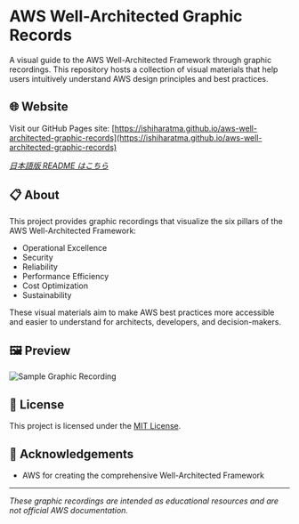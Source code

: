 # AWS Well-Architected Graphic Records

A visual guide to the AWS Well-Architected Framework through graphic recordings. This repository hosts a collection of visual materials that help users intuitively understand AWS design principles and best practices.

## 🌐 Website

Visit our GitHub Pages site: [https://ishiharatma.github.io/aws-well-architected-graphic-records](https://ishiharatma.github.io/aws-well-architected-graphic-records)

*[日本語版 README はこちら](README.ja.md)*

## 📋 About

This project provides graphic recordings that visualize the six pillars of the AWS Well-Architected Framework:

- Operational Excellence
- Security
- Reliability
- Performance Efficiency
- Cost Optimization
- Sustainability

These visual materials aim to make AWS best practices more accessible and easier to understand for architects, developers, and decision-makers.

## 🖼️ Preview

![Sample Graphic Recording](docs/images/sample-preview.png)



## 📜 License

This project is licensed under the [MIT License](LICENSE).

## 👏 Acknowledgements

- AWS for creating the comprehensive Well-Architected Framework

---

*These graphic recordings are intended as educational resources and are not official AWS documentation.*
